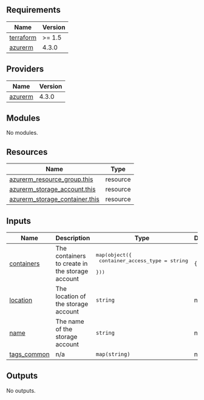 ## Requirements

| Name | Version |
|------|---------|
| <a name="requirement_terraform"></a> [terraform](#requirement\_terraform) | >= 1.5 |
| <a name="requirement_azurerm"></a> [azurerm](#requirement\_azurerm) | 4.3.0 |

## Providers

| Name | Version |
|------|---------|
| <a name="provider_azurerm"></a> [azurerm](#provider\_azurerm) | 4.3.0 |

## Modules

No modules.

## Resources

| Name | Type |
|------|------|
| [azurerm_resource_group.this](https://registry.terraform.io/providers/hashicorp/azurerm/4.3.0/docs/resources/resource_group) | resource |
| [azurerm_storage_account.this](https://registry.terraform.io/providers/hashicorp/azurerm/4.3.0/docs/resources/storage_account) | resource |
| [azurerm_storage_container.this](https://registry.terraform.io/providers/hashicorp/azurerm/4.3.0/docs/resources/storage_container) | resource |

## Inputs

| Name | Description | Type | Default | Required |
|------|-------------|------|---------|:--------:|
| <a name="input_containers"></a> [containers](#input\_containers) | The containers to create in the storage account | <pre>map(object({<br>    container_access_type = string<br>  }))</pre> | `{}` | no |
| <a name="input_location"></a> [location](#input\_location) | The location of the storage account | `string` | n/a | yes |
| <a name="input_name"></a> [name](#input\_name) | The name of the storage account | `string` | n/a | yes |
| <a name="input_tags_common"></a> [tags\_common](#input\_tags\_common) | n/a | `map(string)` | n/a | yes |

## Outputs

No outputs.
